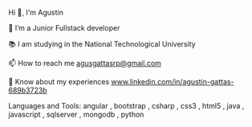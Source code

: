 
Hi 👋, I'm Agustin

🔭 I’m a Junior Fullstack developer 

📚 I am studying in the National Technological University

📫 How to reach me agusgattasrp@gmail.com

📄 Know about my experiences www.linkedin.com/in/agustin-gattas-689b3723b


Languages and Tools:
angular , bootstrap , csharp , css3 , html5 , java , javascript , sqlserver , mongodb , python
